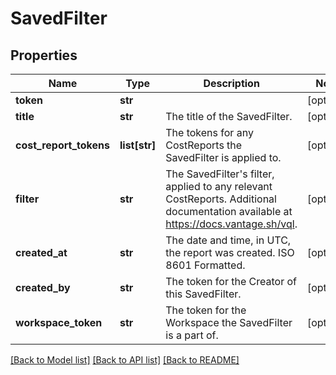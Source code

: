 # SavedFilter

## Properties
Name | Type | Description | Notes
------------ | ------------- | ------------- | -------------
**token** | **str** |  | [optional] 
**title** | **str** | The title of the SavedFilter. | [optional] 
**cost_report_tokens** | **list[str]** | The tokens for any CostReports the SavedFilter is applied to. | [optional] 
**filter** | **str** | The SavedFilter&#39;s filter, applied to any relevant CostReports. Additional documentation available at https://docs.vantage.sh/vql. | [optional] 
**created_at** | **str** | The date and time, in UTC, the report was created. ISO 8601 Formatted. | [optional] 
**created_by** | **str** | The token for the Creator of this SavedFilter. | [optional] 
**workspace_token** | **str** | The token for the Workspace the SavedFilter is a part of. | [optional] 

[[Back to Model list]](../README.md#documentation-for-models) [[Back to API list]](../README.md#documentation-for-api-endpoints) [[Back to README]](../README.md)


